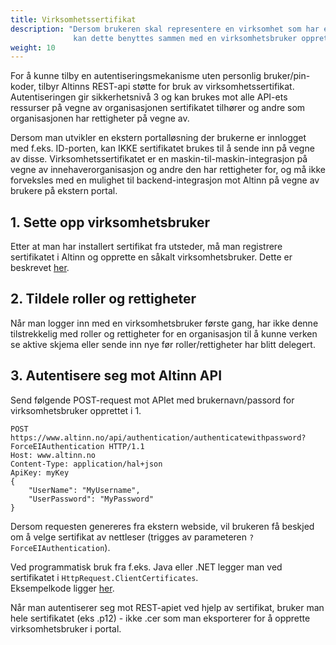 ```yaml
---
title: Virksomhets­sertifikat
description: "Dersom brukeren skal representere en virksomhet som har et virksomhetssertifikat,
              kan dette benyttes sammen med en virksomhetsbruker opprettet på Altinn.no til å autentisere seg mot Altinns REST-api."
weight: 10
---
```



For å kunne tilby en autentiseringsmekanisme uten personlig bruker/pin-koder, tilbyr Altinns REST-api støtte for bruk av virksomhetssertifikat.
Autentiseringen gir sikkerhetsnivå 3 og kan brukes mot alle API-ets ressurser på vegne av organisasjonen sertifikatet tilhører
og andre som organisasjonen har rettigheter på vegne av.

Dersom man utvikler en ekstern portalløsning der brukerne er innlogget med f.eks. ID-porten, kan IKKE sertifikatet brukes til å sende inn på vegne av disse.
Virksomhetssertifikatet er en maskin-til-maskin-integrasjon på vegne av innehaverorganisasjon og andre den har rettigheter for, og må ikke forveksles med en mulighet til backend-integrasjon mot Altinn på vegne av brukere på ekstern portal.

## 1. Sette opp virksomhetsbruker
Etter at man har installert sertifikat fra utsteder, må man registrere sertifikatet i Altinn og opprette en såkalt virksomhetsbruker.
Dette er beskrevet [her](https://www.altinn.no/no/Portalhjelp/Innlogging/Virksomhetssertifikat/).

## 2. Tildele roller og rettigheter
Når man logger inn med en virksomhetsbruker første gang, har ikke denne tilstrekkelig med roller og rettigheter for en organisasjon til
å kunne verken se aktive skjema eller sende inn nye før roller/rettigheter har blitt delegert.

## 3. Autentisere seg mot Altinn API
Send følgende POST-request mot APIet med brukernavn/passord for virksomhetsbruker opprettet i 1.

```HTTP
POST https://www.altinn.no/api/authentication/authenticatewithpassword?ForceEIAuthentication HTTP/1.1
Host: www.altinn.no
Content-Type: application/hal+json
ApiKey: myKey
{
    "UserName": "MyUsername",
    "UserPassword": "MyPassword"
}
```

Dersom requesten genereres fra ekstern webside, vil brukeren få beskjed om å velge sertifikat av nettleser (trigges av parameteren `?ForceEIAuthentication`).

Ved programmatisk bruk fra f.eks. Java eller .NET legger man ved sertifikatet i `HttpRequest.ClientCertificates`.  
Eksempelkode ligger [her](https://github.com/Altinn/ec-client-dotnet).

Når man autentiserer seg mot REST-apiet ved hjelp av sertifikat, bruker man hele sertifikatet (eks .p12) - ikke .cer som man eksporterer
for å opprette virksomhetsbruker i portal.
